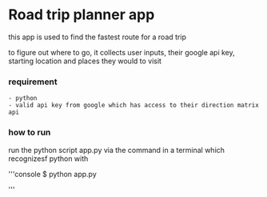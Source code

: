 # Road trip planner app

this app is used to find the fastest route for a road trip

to figure out where to go, it collects user inputs, their google api key, starting location and places they would to visit

### requirement
    - python
    - valid api key from google which has access to their direction matrix api


### how to run 

run the python script app.py via the command in a terminal which recognizesf python with 

'''console 
$ python app.py

'''
